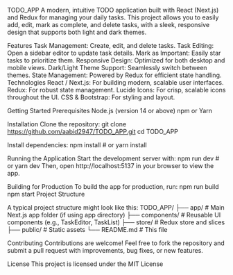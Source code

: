 TODO_APP
A modern, intuitive TODO application built with React (Next.js) and Redux for managing your daily tasks. This project allows you to easily add, edit, mark as complete, and delete tasks, with a sleek, responsive design that supports both light and dark themes.

Features
Task Management: Create, edit, and delete tasks.
Task Editing: Open a sidebar editor to update task details.
Mark as Important: Easily star tasks to prioritize them.
Responsive Design: Optimized for both desktop and mobile views.
Dark/Light Theme Support: Seamlessly switch between themes.
State Management: Powered by Redux for efficient state handling.
Technologies
React / Next.js: For building modern, scalable user interfaces.
Redux: For robust state management.
Lucide Icons: For crisp, scalable icons throughout the UI.
CSS & Bootstrap: For styling and layout.

Getting Started
Prerequisites
Node.js (version 14 or above)
npm or Yarn

Installation
Clone the repository:
    git clone https://github.com/aabid2947/TODO_APP.git
    cd TODO_APP

Install dependencies:
    npm install
    # or
    yarn install

Running the Application
Start the development server with:
    npm run dev
    # or
    yarn dev
    Then, open http://localhost:5137 in your browser to view the app.

Building for Production
To build the app for production, run:
    npm run build
    npm start
    Project Structure


A typical project structure might look like this:
TODO_APP/
├── app/            # Main Next.js app folder (if using app directory)
├── components/     # Reusable UI components (e.g., TaskEditor, TaskList)
├── store/          # Redux store and slices
├── public/         # Static assets
└── README.md       # This file

Contributing
Contributions are welcome! Feel free to fork the repository and submit a pull request with improvements, bug fixes, or new features.

License
This project is licensed under the MIT License